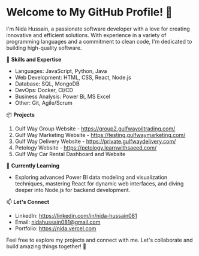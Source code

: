 # Welcome to My GitHub Profile! 👋

I'm Nida Hussain, a passionate software developer with a love for creating innovative and efficient solutions. With experience in a variety of programming languages and a commitment to clean code, I'm dedicated to building high-quality software.

🚀 **Skills and Expertise**
- Languages: JavaScript, Python, Java
- Web Development: HTML, CSS, React, Node.js
- Database: SQL, MongoDB
- DevOps: Docker, CI/CD
- Business Analysis: Power Bi, MS Excel
- Other: Git, Agile/Scrum

📦 **Projects**
1. Gulf Way Group Website - https://group2.gulfwayoiltrading.com/
2. Gulf Way Marketing Website - https://testing.gulfwaymarketing.com/
3. Gulf Way Delivery Website - https://private.gulfwaydelivery.com/
4. Petology Website - https://petology.learnwithsaeed.com/
5. Gulf Way Car Rental Dashboard and Website 

🌱 **Currently Learning**
- Exploring advanced Power BI data modeling and visualization techniques, mastering React for dynamic web interfaces, and diving deeper into Node.js for backend development.

📫 **Let's Connect**
- LinkedIn: https://linkedin.com/in/nida-hussain081
- Email: nidahussain081@gmail.com
- Portfolio: https://nida.vercel.com

Feel free to explore my projects and connect with me. Let's collaborate and build amazing things together! 🌟
